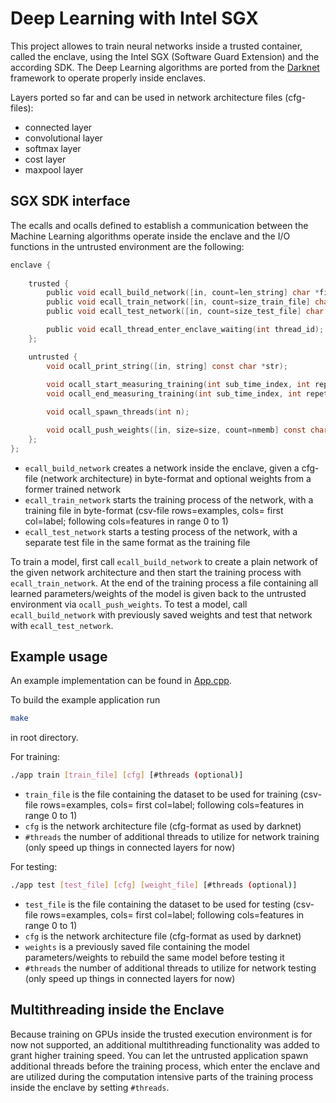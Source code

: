 # Deep Learning with Intel SGX

This project allowes to train neural networks inside a trusted container, called the enclave, using the Intel SGX (Software Guard Extension) and the according SDK. The Deep Learning algorithms are ported from the [Darknet](https://github.com/pjreddie/darknet) framework to operate properly inside enclaves.

Layers ported so far and can be used in network architecture files (cfg-files):
* connected layer
* convolutional layer
* softmax layer
* cost layer
* maxpool layer

## SGX SDK interface

The ecalls and ocalls defined to establish a communication between the Machine Learning algorithms operate inside the enclave and the I/O functions in the untrusted environment are the following:

```C
enclave {
    
    trusted {
        public void ecall_build_network([in, count=len_string] char *file_string, size_t len_string, [in, count=size_weights] char *weights, size_t size_weights);
        public void ecall_train_network([in, count=size_train_file] char *train_file, int size_train_file, int num_threads);
        public void ecall_test_network([in, count=size_test_file] char *test_file, int size_test_file, int num_threads);

        public void ecall_thread_enter_enclave_waiting(int thread_id);
    };

    untrusted {
        void ocall_print_string([in, string] const char *str);
        
        void ocall_start_measuring_training(int sub_time_index, int repetitions);
        void ocall_end_measuring_training(int sub_time_index, int repetitions);

        void ocall_spawn_threads(int n);

        void ocall_push_weights([in, size=size, count=nmemb] const char *ptr, size_t size, size_t nmemb);
    };
};
```

* `ecall_build_network` creates a network inside the enclave, given a cfg-file (network architecture) in byte-format and optional weights from a former trained network
* `ecall_train_network` starts the training process of the network, with a training file in byte-format (csv-file rows=examples, cols= first col=label; following cols=features in range 0 to 1)
* `ecall_test_network` starts a testing process of the network, with a separate test file in the same format as the training file

To train a model, first call `ecall_build_network` to create a plain network of the given network architecture and then start the training process with `ecall_train_network`. At the end of the training process a file containing all learned parameters/weights of the model is given back to the untrusted environment via `ocall_push_weights`. To test a model, call `ecall_build_network` with previously saved weights and test that network with `ecall_test_network`.

## Example usage

An example implementation can be found in [App.cpp](./App/App.cpp).

To build the example application run

```sh
make
```
in root directory.

For training:
```sh
./app train [train_file] [cfg] [#threads (optional)]
```
* `train_file` is the file containing the dataset to be used for training (csv-file rows=examples, cols= first col=label; following cols=features in range 0 to 1)
* `cfg` is the network architecture file (cfg-format as used by darknet)
* `#threads` the number of additional threads to utilize for network training (only speed up things in connected layers for now)

For testing:
```sh
./app test [test_file] [cfg] [weight_file] [#threads (optional)]
```
* `test_file` is the file containing the dataset to be used for testing (csv-file rows=examples, cols= first col=label; following cols=features in range 0 to 1)
* `cfg` is the network architecture file (cfg-format as used by darknet)
* `weights` is a previously saved file containing the model parameters/weights to rebuild the same model before testing it
* `#threads` the number of additional threads to utilize for network testing (only speed up things in connected layers for now)

## Multithreading inside the Enclave

Because training on GPUs inside the trusted execution environment is for now not supported, an additional multithreading functionality was added to grant higher training speed. You can let the untrusted application spawn additional threads before the training process, which enter the enclave and are utilized during the computation intensive parts of the training process inside the enclave by setting `#threads`.
